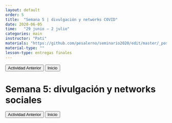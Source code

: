 ```yaml
---
layout: default
order: 5
title:  "Semana 5 | divulgación y networks COVID"
date: 2020-06-05
time:   "29 junio – 2 julio"
categories: main
instructor: "Pati"
materials: "https://github.com/pesalerno/seminario2020/edit/master/_posts/2020-06-05-5_Semana_5.md"
material-type: ""
lesson-type: entregas finales
---
```


<a href="https://pesalerno.github.io/seminario2020/main/2020/06/04/4_Semana_4.html"><button>Actividad Anterior</button></a>		<a href="https://pesalerno.github.io/seminario2020/"><button>Inicio</button></a>  

# Semana 5: divulgación y networks sociales

<a href="https://pesalerno.github.io/seminario2020/main/2020/06/04/4_Semana_4.html"><button>Actividad Anterior</button></a>		<a href="https://pesalerno.github.io/seminario2020/"><button>Inicio</button></a>  






